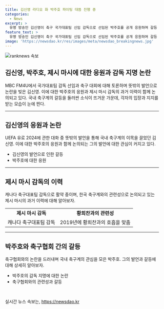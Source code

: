 ```yaml
---
title: 김신영 라디오 화 박주호 파이팅 대뜸 진행 중
categories:
  - News
excerpt: >
  유명 방송인 김신영이 축구 국가대표팀 신임 감독으로 선임된 박주호를 공개 응원하며 갈등 상황을 논의했다. 또한, 5월에 캐나다 축구대표팀 감독으로 선정된 제시 마시의 업적과 박주호의 활동에 대한 갈등을 다뤘다. 박주호는 축구협회와의 갈등 상황과 관련해 폭로하며 논란을 빚고 있다. 축구팬들은 호기심이 증폭되고 있는 상황이다.
feature_text: >
  유명 방송인 김신영이 축구 국가대표팀 신임 감독으로 선임된 박주호를 공개 응원하며 갈등 상황을 논의했다. 또한, 5월에 캐나다 축구대표팀 감독으로 선정된 제시 마시의 업적과 박주호의 활동에 대한 갈등을 다뤘다. 박주호는 축구협회와의 갈등 상황과 관련해 폭로하며 논란을 빚고 있다. 축구팬들은 호기심이 증폭되고 있는 상황이다.
image: 'https://newsdao.kr/res/images/meta/newsdao_breakingnews.jpg'
---
```


<p><img src="https://newsdao.kr/res/images/meta/newsdao_breakingnews.jpg" alt="ranknews 속보" /></p>

<h2 data-ke-size="size26"><b>김신영, 박주호, 제시 마시에 대한 응원과 감독 지명 논란</b></h2>

<p data-ke-size="size16">MBC FM4U에서 국가대표팀 감독 선임과 축구 대회에 대해 토론하며 뜻밖의 발언으로 논란을 빚은 김신영. 이에 대한 박주호의 응원과 제시 마시 감독의 과거 이력이 함께 논의되고 있다. 국내 축구계의 갈등을 둘러싼 소식이 뜨거운 가운데, 각자의 입장과 지지를 받는 모습이 눈에 띈다.</p>

<hr>

<h2 data-ke-size="size24">김신영의 응원과 논란</h2>

<p data-ke-size="size16">UEFA 유로 2024에 관한 대화 중 뜻밖의 발언을 통해 국내 축구계의 이목을 끌었던 김신영. 이에 대한 박주호의 응원과 함께 논의되는 그의 발언에 대한 관심이 커지고 있다.</p>

<ul>
  <li>김신영의 발언으로 인한 갈등</li>
  <li>박주호에 대한 응원</li>
</ul>

<hr>

<h2 data-ke-size="size24">제시 마시 감독의 이력</h2>

<p data-ke-size="size16">캐나다 축구대표팀 감독으로 활약 중이며, 한국 축구계와의 관련성으로 논의되고 있는 제시 마시의 과거 이력에 대해 알아보자.</p>

<table>
  <tr>
    <td style="text-align: center; height: 17px;"><b>제시 마시 감독</b></td>
    <td style="text-align: center; height: 17px;"><b>황희찬과의 관련성</b></td>
  </tr>
  <tr>
    <td style="text-align: center; height: 17px;">캐나다 축구대표팀 감독</td>
    <td style="text-align: center; height: 17px;">2019년에 황희찬과의 호흡을 맞춤</td>
  </tr>
</table>

<hr>

<h2 data-ke-size="size24">박주호와 축구협회 간의 갈등</h2>

<p data-ke-size="size16">축구협회와의 논란을 드러내며 국내 축구계의 관심을 모은 박주호. 그의 발언과 갈등에 대해 상세히 알아보자.</p>

<ul>
  <li>박주호의 감독 지명에 대한 논란</li>
  <li>축구협회와의 관련성과 갈등</li>
</ul>

<p data-ke-size="size16">&nbsp;</p>
실시간 뉴스 속보는, <a href="https://newsdao.kr" rel="dofollow">https://newsdao.kr</a>


